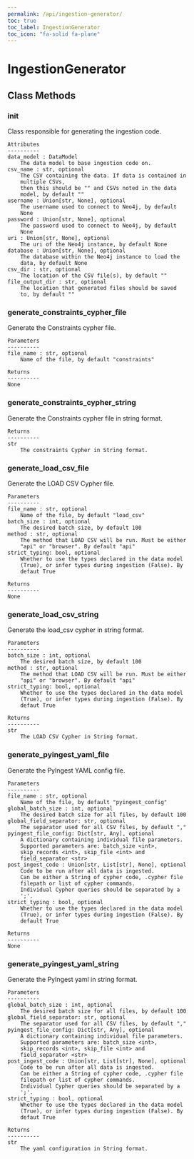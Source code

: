 ```yaml
---
permalink: /api/ingestion-generator/
toc: true
toc_label: IngestionGenerator
toc_icon: "fa-solid fa-plane"
---
```

# IngestionGenerator


## Class Methods


### __init__
Class responsible for generating the ingestion code.

    Attributes
    ----------
    data_model : DataModel
        The data model to base ingestion code on.
    csv_name : str, optional
        The CSV containing the data. If data is contained in
        multiple CSVs,
        then this should be "" and CSVs noted in the data
        model, by default ""
    username : Union[str, None], optional
        The username used to connect to Neo4j, by default
        None
    password : Union[str, None], optional
        The password used to connect to Neo4j, by default
        None
    uri : Union[str, None], optional
        The uri of the Neo4j instance, by default None
    database : Union[str, None], optional
        The database within the Neo4j instance to load the
        data, by default None
    csv_dir : str, optional
        The location of the CSV file(s), by default ""
    file_output_dir : str, optional
        The location that generated files should be saved
        to, by default ""


### generate_constraints_cypher_file
Generate the Constraints cypher file.

    Parameters
    ----------
    file_name : str, optional
        Name of the file, by default "constraints"

    Returns
    ----------
    None


### generate_constraints_cypher_string
Generate the Constraints cypher file in string format.

    Returns
    ----------
    str
        The constraints Cypher in String format.


### generate_load_csv_file
Generate the LOAD CSV Cypher file.

    Parameters
    ----------
    file_name : str, optional
        Name of the file, by default "load_csv"
    batch_size : int, optional
        The desired batch size, by default 100
    method : str, optional
        The method that LOAD CSV will be run. Must be either
        "api" or "browser". By default "api"
    strict_typing: bool, optional
        Whether to use the types declared in the data model
        (True), or infer types during ingestion (False). By
        defaut True

    Returns
    ----------
    None


### generate_load_csv_string
Generate the load_csv cypher in string format.

    Parameters
    ----------
    batch_size : int, optional
        The desired batch size, by default 100
    method : str, optional
        The method that LOAD CSV will be run. Must be either
        "api" or "browser". By default "api"
    strict_typing: bool, optional
        Whether to use the types declared in the data model
        (True), or infer types during ingestion (False). By
        defaut True

    Returns
    ----------
    str
        The LOAD CSV Cypher in String format.


### generate_pyingest_yaml_file
Generate the PyIngest YAML config file.

    Parameters
    ----------
    file_name : str, optional
        Name of the file, by default "pyingest_config"
    global_batch_size : int, optional
        The desired batch size for all files, by default 100
    global_field_separator: str, optional
        The separator used for all CSV files, by default ","
    pyingest_file_config: Dict[str, Any], optional
        A dictionary containing individual file parameters.
        Supported parameters are: batch_size <int>,
        skip_records <int>, skip_file <int> and
        field_separator <str>
    post_ingest_code : Union[str, List[str], None], optional
        Code to be run after all data is ingested.
        Can be either a String of cypher code, .cypher file
        filepath or list of cypher commands.
        Individual Cypher queries should be separated by a
        ';'.
    strict_typing : bool, optional
        Whether to use the types declared in the data model
        (True), or infer types during ingestion (False). By
        default True

    Returns
    ----------
    None


### generate_pyingest_yaml_string
Generate the PyIngest yaml in string format.

    Parameters
    ----------
    global_batch_size : int, optional
        The desired batch size for all files, by default 100
    global_field_separator: str, optional
        The separator used for all CSV files, by default ","
    pyingest_file_config: Dict[str, Any], optional
        A dictionary containing individual file parameters.
        Supported parameters are: batch_size <int>,
        skip_records <int>, skip_file <int> and
        field_separator <str>
    post_ingest_code : Union[str, List[str], None], optional
        Code to be run after all data is ingested.
        Can be either a String of cypher code, .cypher file
        filepath or list of cypher commands.
        Individual Cypher queries should be separated by a
        ';'.
    strict_typing : bool, optional
        Whether to use the types declared in the data model
        (True), or infer types during ingestion (False). By
        defaut True

    Returns
    ----------
    str
        The yaml configuration in String format.

